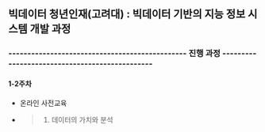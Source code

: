 ## 빅데이터 청년인재(고려대) : 빅데이터 기반의 지능 정보 시스템 개발 과정

### -----------------------------------------------   진행 과정   -----------------------------------------------

#### 1-2주차

- 온라인 사전교육
- > 1. 데이터의 가치와 분석
